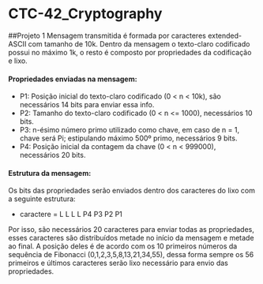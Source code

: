 # CTC-42_Cryptography

##Projeto 1
Mensagem transmitida é formada por caracteres extended-ASCII com tamanho de 10k. Dentro da mensagem o texto-claro codificado possui no máximo 1k, o resto é composto por propriedades da codificação e lixo.

#### Propriedades enviadas na mensagem:
* P1: Posição inicial do texto-claro codificado (0 < n < 10k), são necessários 14 bits para enviar essa info.
* P2: Tamanho do texto-claro codificado (0 < n <= 1000), necessários 10 bits.
* P3: n-ésimo número primo utilizado como chave, em caso de n = 1, chave será Pi; estipulando máximo 500º primo, necessários 9 bits.
* P4: Posição inicial da contagem da chave (0 < n < 999000), necessários 20 bits.

#### Estrutura da mensagem:
Os bits das propriedades serão enviados dentro dos caracteres do lixo com a seguinte estrutura:
* caractere = L L L L P4 P3 P2 P1

Por isso, são necessários 20 caracteres para enviar todas as propriedades, esses caracteres são distribuídos metade no início da mensagem e metade ao final. A posição deles é de acordo com os 10 primeiros números da sequência de Fibonacci (0,1,2,3,5,8,13,21,34,55), dessa forma sempre os 56 primeiros e últimos caracteres serão lixo necessário para envio das propriedades.